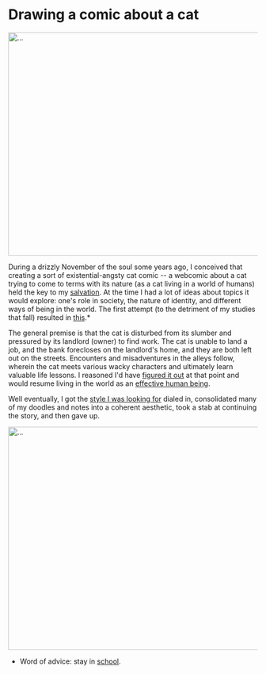 # Drawing a comic about a cat


<img src="https://acatisnotaneffectivehumanbeing.files.wordpress.com/2015/12/why-even-bother.png" alt="..." width="600" height="450">

During a drizzly November of the soul some years ago,
I conceived that creating a sort of existential-angsty cat comic --
a webcomic about a cat trying to come to terms with its nature
(as a cat living in a world of humans) held the key to my [salvation](retrospect.html).
At the time I had a lot of ideas about topics it would explore:
one's role in society, the nature of identity, and different ways of being in the world.
The first attempt (to the detriment of my studies that fall) resulted in
[this](https://acatisnotaneffectivehumanbeing.tumblr.com/page/16).*

The general premise is that the cat is disturbed from its slumber
and pressured by its landlord (owner) to find work.
The cat is unable to land a job, and the bank forecloses on the landlord's home,
and they are both left out on the streets.
Encounters and misadventures in the alleys follow, wherein the cat meets various
wacky characters and ultimately learn valuable life lessons.
I reasoned I'd have [figured it out](epiphanies.html) at that point and would
resume living in the world as an [effective human being](effectivehumanbeing.html).

Well eventually, I got the [style I was looking for](acatisnotaneffectivehumanbeing.com) dialed in,
consolidated many of my doodles and notes into a coherent aesthetic,
took a stab at continuing the story, and then gave up.

<img src="https://acatisnotaneffectivehumanbeing.files.wordpress.com/2017/03/10.png?w=1000" alt="..." width="600" height="450">



* Word of advice: stay in [school](school.html).
